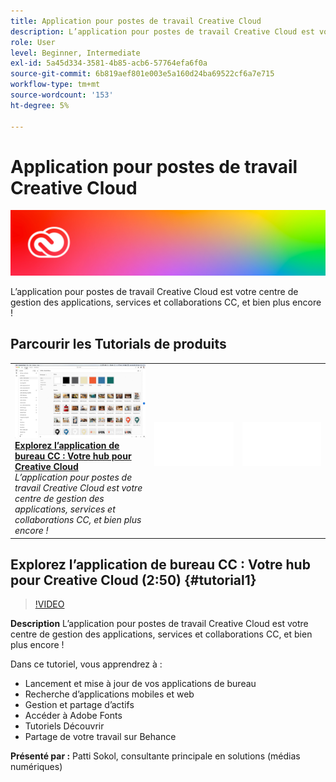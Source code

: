 ```yaml
---
title: Application pour postes de travail Creative Cloud
description: L’application pour postes de travail Creative Cloud est votre centre de gestion des applications, services et collaborations CC, et bien plus encore !
role: User
level: Beginner, Intermediate
exl-id: 5a45d334-3581-4b85-acb6-57764efa6f0a
source-git-commit: 6b819aef801e003e5a160d24ba69522cf6a7e715
workflow-type: tm+mt
source-wordcount: '153'
ht-degree: 5%

---
```


# Application pour postes de travail Creative Cloud

![Image de héros du tutoriel](../assets/CCDA.jpg)

L’application pour postes de travail Creative Cloud est votre centre de gestion des applications, services et collaborations CC, et bien plus encore !

## Parcourir les Tutorials de produits

<table style="table-layout:fixed">
<tr>
 <td>
   <a href="creativeclouddesktopapp.md#tutorial1">
      <img alt="Explorez l’application de bureau CC : Votre hub pour Creative Cloud" src="../assets/ccda_overview_sokol_thumbnail.jpg" />
   </a>
    <div>
   <a href="creativeclouddesktopapp.md#tutorial1"><strong>Explorez l’application de bureau CC : Votre hub pour Creative Cloud</strong></a>
    </div>
    <em>L’application pour postes de travail Creative Cloud est votre centre de gestion des applications, services et collaborations CC, et bien plus encore !</em>
    <br>
  </td>
  <td>
    <img alt="Espaceur" src="../assets/Whitespacer.png" />
    <div>
    <br>
  </td>
  <td>
    <img alt="Espaceur" src="../assets/Whitespacer.png" />
    <div>
    <br>
  </td>
</tr>
</table>

## Explorez l’application de bureau CC : Votre hub pour Creative Cloud (2:50) {#tutorial1}

>[!VIDEO](https://video.tv.adobe.com/v/327095?hidetitle=true)

**Description**
L’application pour postes de travail Creative Cloud est votre centre de gestion des applications, services et collaborations CC, et bien plus encore !

Dans ce tutoriel, vous apprendrez à :
* Lancement et mise à jour de vos applications de bureau
* Recherche d’applications mobiles et web
* Gestion et partage d’actifs
* Accéder à Adobe Fonts
* Tutoriels Découvrir
* Partage de votre travail sur Behance

**Présenté par :**
Patti Sokol, consultante principale en solutions (médias numériques)
